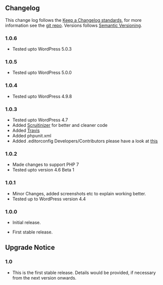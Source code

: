 ## Changelog ##

This change log follows the [Keep a Changelog standards](http://keepachangelog.com/), for more information see the [git repo](https://github.com/olivierlacan/keep-a-changelog). Versions follows [Semantic Versioning](http://semver.org/).

### 1.0.6 ###

* Tested upto WordPress 5.0.3

### 1.0.5 ###

* Tested upto WordPress 5.0.0

[1.0.5]: https://downloads.wordpress.org/plugin/login-and-logout-redirect.1.0.5.zip

### 1.0.4 ###

* Tested upto WordPress 4.9.8

[1.0.4]: https://downloads.wordpress.org/plugin/login-and-logout-redirect.1.0.4.zip

### 1.0.3 ###

* Tested upto WordPress 4.7
* Added [Scruitinizer](https://scrutinizer-ci.com) for better and cleaner code
* Added [Travis](https://travis-ci.org)
* Added phpunit.xml
* Added .editorconfig Developers/Contributors please have a look at [this](https://github.com/patilswapnilv/login-and-logout-redirect/blob/master/.editorconfig)

[1.0.3]: https://downloads.wordpress.org/plugin/login-and-logout-redirect.1.0.3.zip

### 1.0.2 ###

* Made changes to support PHP 7
* Tested upto version 4.6 Beta 1

[1.0.1]: https://downloads.wordpress.org/plugin/login-and-logout-redirect.1.0.2.zip

### 1.0.1 ###

* Minor Changes, added screenshots etc to explain working better.
* Tested up to WordPress version 4.4

[1.0.1]: https://downloads.wordpress.org/plugin/login-and-logout-redirect.1.0.1.zip

### 1.0.0 ###

* Initial release.

* First stable release.

[1.0.0]: https://downloads.wordpress.org/plugin/login-and-logout-redirect.1.0.0.zip

## Upgrade Notice ##

### 1.0 ###

* This is the first stable release. Details would be provided, if necessary from the next version onwards.
